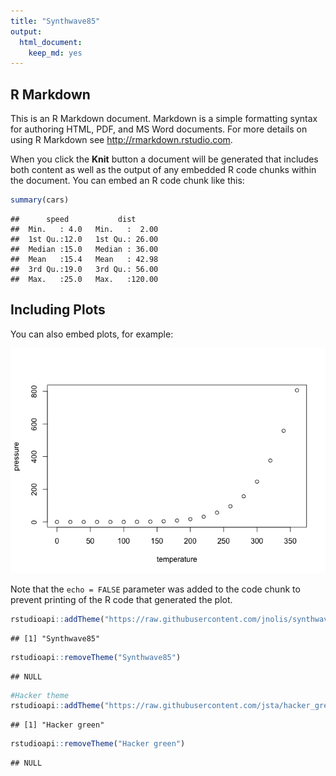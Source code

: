 ```yaml
---
title: "Synthwave85"
output: 
  html_document: 
    keep_md: yes
---
```




## R Markdown

This is an R Markdown document. Markdown is a simple formatting syntax for authoring HTML, PDF, and MS Word documents. For more details on using R Markdown see <http://rmarkdown.rstudio.com>.

When you click the **Knit** button a document will be generated that includes both content as well as the output of any embedded R code chunks within the document. You can embed an R code chunk like this:


```r
summary(cars)
```

```
##      speed           dist       
##  Min.   : 4.0   Min.   :  2.00  
##  1st Qu.:12.0   1st Qu.: 26.00  
##  Median :15.0   Median : 36.00  
##  Mean   :15.4   Mean   : 42.98  
##  3rd Qu.:19.0   3rd Qu.: 56.00  
##  Max.   :25.0   Max.   :120.00
```

## Including Plots

You can also embed plots, for example:

![](RStudio-Themes_files/figure-html/pressure-1.png)<!-- -->

Note that the `echo = FALSE` parameter was added to the code chunk to prevent printing of the R code that generated the plot.


```r
rstudioapi::addTheme("https://raw.githubusercontent.com/jnolis/synthwave85/master/Synthwave85.rstheme", TRUE, TRUE, FALSE)
```

```
## [1] "Synthwave85"
```


```r
rstudioapi::removeTheme("Synthwave85")
```

```
## NULL
```


```r
#Hacker theme
rstudioapi::addTheme("https://raw.githubusercontent.com/jsta/hacker_green/master/hacker_green.rstheme", apply = TRUE)
```

```
## [1] "Hacker green"
```

```r
rstudioapi::removeTheme("Hacker green")
```

```
## NULL
```

